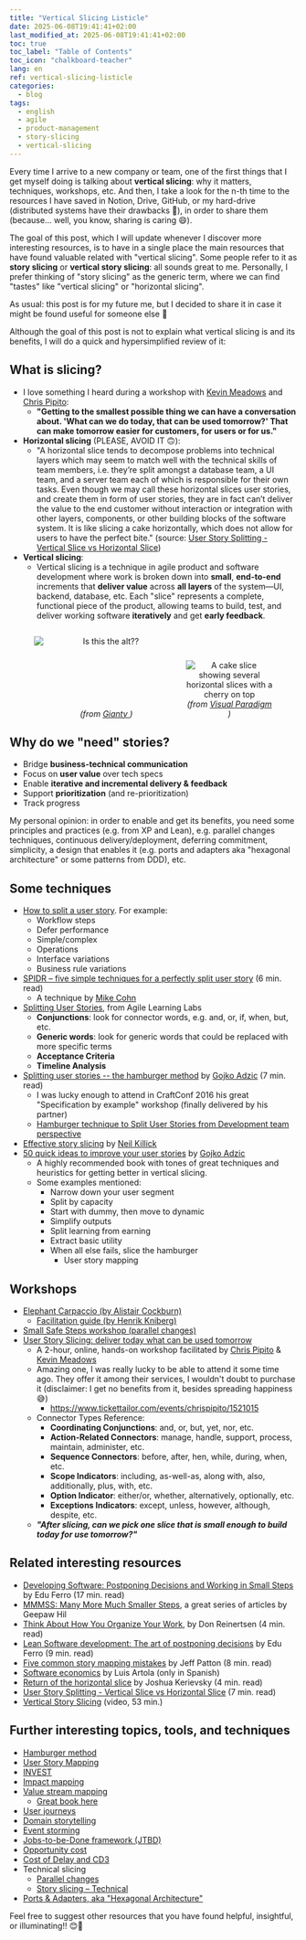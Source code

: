 ```yaml
---
title: "Vertical Slicing Listicle"
date: 2025-06-08T19:41:41+02:00
last_modified_at: 2025-06-08T19:41:41+02:00
toc: true
toc_label: "Table of Contents"
toc_icon: "chalkboard-teacher"
lang: en
ref: vertical-slicing-listicle
categories:
  - blog
tags:
  - english
  - agile
  - product-management
  - story-slicing
  - vertical-slicing
---
```


Every time I arrive to a new company or team, one of the first things that I get myself doing is talking about **vertical slicing**: why it matters, techniques, workshops, etc. And then, I take a look for the n-th time to the resources I have saved in Notion, Drive, GitHub, or my hard-drive (distributed systems have their drawbacks 🤣), in order to share them (because... well, you know, sharing is caring 😄).

The goal of this post, which I will update whenever I discover more interesting resources, is to have in a single place the main resources that have found valuable related with "vertical slicing". Some people refer to it as **story slicing** or **vertical story slicing**: all sounds great to me. Personally, I prefer thinking of "story slicing" as the generic term, where we can find "tastes" like "vertical slicing" or "horizontal slicing".

As usual: this post is for my future me, but I decided to share it in case it might be found useful for someone else 🙏

Although the goal of this post is not to explain what vertical slicing is and its benefits, I will do a quick and hypersimplified review of it:

## What is slicing?

- I love something I heard during a workshop with [Kevin Meadows](https://sessionize.com/kevin-meadows) and [Chris Pipito](https://chrispipito.com/):
  - **"Getting to the smallest possible thing we can have a conversation about. 'What can we do today, that can be used tomorrow?' That can make tomorrow easier for customers, for users or for us."**
- **Horizontal slicing** (PLEASE, AVOID IT 🙃):
  - "A horizontal slice tends to decompose problems into technical layers which may seem to match well with the technical skills of team members, i.e. they’re split amongst a database team, a UI team, and a server team each of which is responsible for their own tasks.
  Even though we may call these horizontal slices user stories, and create them in form of user stories, they are in fact can’t deliver the value to the end customer without interaction or integration with other layers, components, or other building blocks of the software system. It is like slicing a cake horizontally, which does not allow for users to have the perfect bite." (source: [User Story Splitting - Vertical Slice vs Horizontal Slice](https://www.visual-paradigm.com/scrum/user-story-splitting-vertical-slice-vs-horizontal-slice/))
- **Vertical slicing**:
  - Vertical slicing is a technique in agile product and software development where work is broken down into **small**, **end-to-end** increments that **deliver value** across **all layers** of the system—UI, backend, database, etc. Each "slice" represents a complete, functional piece of the product, allowing teams to build, test, and deliver working software **iteratively** and get **early feedback**.

<div style="display: flex;
            align-items: stretch;
            justify-content: center;
            gap: 1em;
            margin: 2em 0;">
  <figure style="display: flex;
                 flex-direction: column;
                 justify-content: space-between;
                 margin: 0;
                 text-align: center;
                 width: 50%;">
    <img src="{{ '/assets/images/vertical_slicing_1.png' | relative_url }}"
         alt="Is this the alt??"
         style="max-width:100%; height:auto;">
    <figcaption style="width: 100%; text-align: center; margin: 0;">
      <em>(from <a href="https://www.gianty.com/vertical-slice-game-development/"
         target="_blank" rel="noopener">
        Gianty
      </a>)</em>
    </figcaption>
  </figure>

  <figure style="display: flex;
                 flex-direction: column;
                 justify-content: space-between;
                 margin: 0;
                 text-align: center;
                 width: 30%;">
    <!-- here we add margin-top to push it down -->
    <img src="{{ '/assets/images/vertical_slicing_2.png' | relative_url }}"
         alt="A cake slice showing several horizontal slices with a cherry on top"
         style="max-width:100%; height:auto; margin-top:3em;">
    <figcaption style="width: 100%; text-align: center; margin: 0;">
      <em>(from <a href="https://www.visual-paradigm.com/scrum/user-story-splitting-vertical-slice-vs-horizontal-slice/"
         target="_blank" rel="noopener">
        Visual Paradigm
      </a>)</em>
    </figcaption>
  </figure>
</div>

## Why do we "need" stories?

- Bridge **business-technical communication**
- Focus on **user value** over tech specs
- Enable **iterative and incremental delivery & feedback**
- Support **prioritization** (and re-prioritization)
- Track progress

My personal opinion: in order to enable and get its benefits, you need some principles and practices (e.g. from XP and Lean), e.g. parallel changes techniques, continuous delivery/deployment, deferring commitment, simplicity, a design that enables it (e.g. ports and adapters aka "hexagonal architecture" or some patterns from DDD), etc.

## Some techniques

- [How to split a user story](https://www.humanizingwork.com/wp-content/uploads/2020/10/HW-Story-Splitting-Flowchart.pdf). For example:
  - Workflow steps
  - Defer performance
  - Simple/complex
  - Operations
  - Interface variations
  - Business rule variations
- [SPIDR – five simple techniques for a perfectly split user story](https://blogs.itemis.com/en/spidr-five-simple-techniques-for-a-perfectly-split-user-story) (6 min. read)
  - A technique by [Mike Cohn](https://www.mountaingoatsoftware.com/company/about-mike-cohn)
- [Splitting User Stories](https://www.agilelearninglabs.com/wp-content/uploads/2013/05/Splitting-User-Stories.pdf), from Agile Learning Labs
  - **Conjunctions**: look for connector words, e.g. and, or, if, when, but, etc.
  - **Generic words**: look for generic words that could be replaced with more specific terms
  - **Acceptance Criteria**
  - **Timeline Analysis**
- [Splitting user stories -- the hamburger method](https://gojko.net/2012/01/23/splitting-user-stories-the-hamburger-method/) by [Gojko Adzic](https://gojko.net/) (7 min. read)
  - I was lucky enough to attend in CraftConf 2016 his great "Specification by example" workshop (finally delivered by his partner)
  - [Hamburger technique to Split User Stories from Development team perspective](https://ancaonuta.medium.com/hamburger-method-to-split-user-stories-from-dev-team-perspective-d17aba58be02)
- [Effective story slicing](https://www.slideshare.net/slideshow/effective-story-slicing/31078074) by [Neil Killick](https://www.neilkillick.com/)
- [50 quick ideas to improve your user stories](https://www.goodreads.com/book/show/21411450-fifty-quick-ideas-to-improve-your-user-stories) by [Gojko Adzic](https://gojko.net/)
  - A highly recommended book with tones of great techniques and heuristics for getting better in vertical slicing.
  - Some examples mentioned:
    - Narrow down your user segment
    - Split by capacity
    - Start with dummy, then move to dynamic
    - Simplify outputs
    - Split learning from earning
    - Extract basic utility
    - When all else fails, slice the hamburger
      - User story mapping

## Workshops

- [Elephant Carpaccio (by Alistair Cockburn)](https://alistaircockburn.com/Elephant-Carpaccio)
  - [Facilitation guide (by Henrik Kniberg)](https://blog.crisp.se/2013/07/25/henrikkniberg/elephant-carpaccio-facilitation-guide)
- [Small Safe Steps workshop (parallel changes)](https://www.eferro.net/p/small-safe-steps-3s-workshop.html)
- [User Story Slicing: deliver today what can be used tomorrow](https://www.linkedin.com/posts/jkmeadows_free-story-slicing-workshop-activity-7272369317571096576-uNyE/)
  - A 2-hour, online, hands-on workshop facilitated by [Chris Pipito](https://teamingwithsasquatch.com/) & [Kevin Meadows](https://www.linkedin.com/in/jkmeadows/)
  - Amazing one, I was really lucky to be able to attend it some time ago. They offer it among their services, I wouldn't doubt to purchase it (disclaimer: I get no benefits from it, besides spreading happiness 😅)
    - <https://www.tickettailor.com/events/chrispipito/1521015>
  - Connector Types Reference:
    - **Coordinating Conjunctions**: and, or, but, yet, nor, etc.
    - **Action-Related Connectors**: manage, handle, support, process, maintain, administer, etc.
    - **Sequence Connectors**: before, after, hen, while, during, when, etc.
    - **Scope Indicators**: including, as-well-as, along with, also, additionally, plus, with, etc.
    - **Option Indicator**: either/or, whether, alternatively, optionally, etc.
    - **Exceptions Indicators**: except, unless, however, although, despite, etc.
  - ***"After slicing, can we pick one slice that is small enough to build today for use tomorrow?"***

## Related interesting resources

- [Developing Software: Postponing Decisions and Working in Small Steps](https://www.eferro.net/2025/01/developing-software-postponing.html) by Edu Ferro (17 min. read)
- [MMMSS: Many More Much Smaller Steps](https://www.geepawhill.org/series/many-more-much-smaller-steps/), a great series of articles by Geepaw Hil
- [Think About How You Organize Your Work](https://docs.google.com/document/d/1bXAGIueSCZiclhVD_uNph4BzO47EHpkw/edit), by Don Reinertsen (4 min. read)
- [Lean Software development: The art of postponing decisions](https://www.eferro.net/2022/08/software-development-art-of-postponing.html) by Edu Ferro (9 min. read)
- [Five common story mapping mistakes](https://jpattonassociates.com/5-story-mapping-mistakes/) by Jeff Patton (8 min. read)
- [Software economics](https://leanpub.com/software-economics) by Luis Artola (only in Spanish)
- [Return of the horizontal slice](https://www.industriallogic.com/blog/return-of-the-horizontal-slice/) by Joshua Kerievsky (4 min. read)
- [User Story Splitting - Vertical Slice vs Horizontal Slice](https://www.visual-paradigm.com/scrum/user-story-splitting-vertical-slice-vs-horizontal-slice/) (7 min. read)
- [Vertical Story Slicing](https://www.youtube.com/watch?v=ajYN66GCpf8) (video, 53 min.)

## Further interesting topics, tools, and techniques

- [Hamburger method](https://gojko.net/2012/01/23/splitting-user-stories-the-hamburger-method/)
- [User Story Mapping](https://jpattonassociates.com/story-mapping/)
- [INVEST](https://en.wikipedia.org/wiki/INVEST_(mnemonic))
- [Impact mapping](https://www.impactmapping.org/)
- [Value stream mapping](https://en.wikipedia.org/wiki/Value-stream_mapping)
  - [Great book here](https://www.goodreads.com/book/show/17718225-value-stream-mapping)
- [User journeys](https://www.nngroup.com/articles/user-journeys-vs-user-flows/)
- [Domain storytelling](http://www.domainstorytelling.org/)
- [Event storming](https://www.eventstorming.com/)
- [Jobs-to-be-Done framework (JTBD)](https://jobstobedone.org/)
- [Opportunity cost](https://en.wikipedia.org/wiki/Opportunity_cost)
- [Cost of Delay and CD3](https://blackswanfarming.com/cost-of-delay-divided-by-duration/)
- Technical slicing
  - [Parallel changes](https://martinfowler.com/bliki/ParallelChange.html)
  - [Story slicing – Technical](https://iadb.notion.site/Story-slicing-Technical-0db4467761e842a883b4b80462b7c01d)
- [Ports & Adapters, aka "Hexagonal Architecture"](https://alistair.cockburn.us/hexagonal-architecture)

Feel free to suggest other resources that you have found helpful, insightful, or illuminating!! 😊🙏
